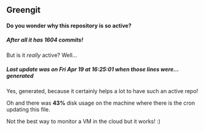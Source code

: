 ## Greengit

#### Do you wonder why this repository is so active?

##### After all it has 1604 commits!

But is it *really* active? Well...

##### Last update was on Fri Apr 19 at 16:25:01 when those lines were... generated

Yes, generated, because it certainly helps a lot to have such an active repo!

Oh and there was **43%** disk usage on the machine
where there is the cron updating this file.

Not the best way to monitor a VM in the cloud but it works! :)
